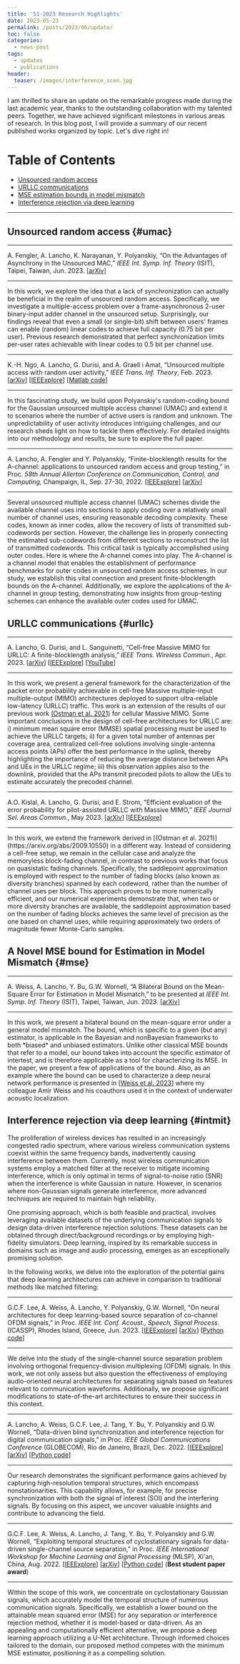 ```yaml
---
title: 'S1-2023 Research Highlights'
date: 2023-05-23
permalink: /posts/2023/06/update/
toc: false
categories:
  - news-post
tags:
  - updates
  - publications
header:
  teaser: /images/interference_scen.jpg
---
```


I am thrilled to share an update on the remarkable progress made during the last academic year, thanks to the outstanding collaboration with my talented peers. Together, we have achieved significant milestones in various areas of research. In this blog post, I will provide a summary of our recent published works organized by topic. Let's dive right in!

# Table of Contents

- [Unsourced random access](#umac)
- [URLLC communications](#urllc)
- [MSE estimation bounds in model mismatch](#mse)
- [Interference rejection via deep learning](#intmit)

<hr>

## Unsourced random access {#umac}

<hr>
 A. Fengler, A. Lancho, K. Narayanan, Y. Polyanskiy, “On the Advantages of Asynchrony in the Unsourced MAC,” <em>IEEE Int. Symp. Inf. Theory</em> (ISIT), Taipei, Taiwan, Jun. 2023. <!-- [<a href="https://ieeexplore.ieee.org/document/10001513">IEEExplore</a>] -->[<a href="https://arxiv.org/abs/2305.06985">arXiv</a>]
<hr>

In this work, we explore the idea that a lack of synchronization can actually be beneficial in the realm of unsourced random access. Specifically, we investigate a multiple-access problem over a frame-asynchronous 2-user binary-input adder channel in the unsourced setup. Surprisingly, our findings reveal that even a small (or single-bit) shift between users' frames can enable (random) linear codes to achieve full capacity (0.75 bit per user). Previous research demonstrated that perfect synchronization limits per-user rates achievable with linear codes to 0.5 bit per channel use.

<hr>
 K.-H. Ngo, A. Lancho, G. Durisi, and A. Graell i Amat, “Unsourced multiple access with random user activity,” <em>IEEE Trans. Inf. Theory</em>, Feb. 2023. 
 [<a href="https://arxiv.org/abs/2202.06365">arXiv</a>] [<a href="https://ieeexplore.ieee.org/document/10052701">IEEExplore</a>] [<a href="https://github.com/khachoang1412/UMA_random_user_activity">Matlab code</a>]
<hr>

In this fascinating study, we build upon Polyanskiy's random-coding bound for the Gaussian unsourced multiple access channel (UMAC) and extend it to scenarios where the number of active users is random and unknown. The unpredictability of user activity introduces intriguing challenges, and our research sheds light on how to tackle them effectively. For detailed insights into our methodology and results, be sure to explore the full paper.

<hr>
 A. Lancho, A. Fengler and Y. Polyanskiy, “Finite-blocklength results for the A-channel: applications to unsourced random access and group testing,” in Proc. <em>58th Annual Allerton Conference on Communication, Control, and Computing,</em> Champaign, IL, Sep. 27-30, 2022.
 [<a href="https://ieeexplore.ieee.org/document/9929318">IEEExplore</a>] 
 [<a href="https://arxiv.org/abs/2210.01951">arXiv</a>]
<hr>
Several unsourced multiple access channel (UMAC) schemes divide the available channel uses into sections to apply coding over a relatively small number of channel uses, ensuring reasonable decoding complexity. These codes, known as inner codes, allow the recovery of lists of transmitted sub-codewords per section. However, the challenge lies in properly connecting the estimated sub-codewords from different sections to reconstruct the list of transmitted codewords. This critical task is typically accomplished using outer codes. Here is where the A-channel comes into play. The A-channel is a channel model that enables the establishment of performance benchmarks for outer codes in unsourced random access schemes. In our study, we establish this vital connection and present finite-blocklength bounds on the A-channel. Additionally, we explore the applications of the A-channel in group testing, demonstrating how insights from group-testing schemes can enhance the available outer codes used for UMAC.

## URLLC communications {#urllc}

<hr>
A. Lancho, G. Durisi, and L. Sanguinetti, “Cell-free Massive MIMO for URLLC: A finite-blocklength analysis,” <em>IEEE Trans. Wireless Commun.</em>, Apr. 2023.
 [<a href="https://arxiv.org/abs/2207.00856">arXiv</a>]
 [<a href="https://ieeexplore.ieee.org/document/10101779">IEEExplore</a>]
 [<a href="https://www.youtube.com/watch?v=Uxk3-8YAK9Q">YouTube</a>]
<hr>

In this work, we present a general framework for the characterization of the packet error probability achievable in cell-free Massive multiple-input multiple-output (MIMO) architectures deployed to support ultra-reliable low-latency (URLLC) traffic. This work is an extension of the results of our previous work [(Ostman et al. 2021)](https://arxiv.org/abs/2009.10550) for cellular Massive MIMO. 
Some important conclusions in the design of cell-free architectures for URLLC are: i) minimum mean square error (MMSE) spatial processing must be used to achieve the URLLC targets; ii) for a given total number of antennas per coverage area, centralized cell-free solutions involving single-antenna access points (APs) offer the best performance in the uplink, thereby highlighting the importance of reducing the average distance between APs and UEs in the URLLC regime; iii) this observation applies also to the downlink, provided that the APs transmit precoded pilots to allow the UEs to estimate accurately the precoded channel.
 

<hr>
 A.O. Kislal, A. Lancho, G. Durisi, and E. Strom, “Efficient evaluation of the error probability for pilot-assisted URLLC with Massive MIMO,” <em>IEEE Journal Sel. Areas Commun.</em>, May 2023. 
 [<a href="https://arxiv.org/abs/2211.02385">arXiv</a>]
 [<a href="https://ieeexplore.ieee.org/document/10138403">IEEExplore</a>]
<hr>
In this work, we extend the framework derived in [(Ostman et al. 2021)](https://arxiv.org/abs/2009.10550) in a different way. Instead of considering a cell-free setup, we remain in the cellular case and analyze the memoryless block-fading channel, in contrast to previous works that focus on quasistatic fading channels. Specifically, the saddlepoint approximation is employed with respect to the number of fading blocks (also known as diversity branches) spanned by each codeword, rather than the number of channel uses per block. This approach proves to be more numerically efficient, and our numerical experiments demonstrate that, when two or more diversity branches are available, the saddlepoint approximation based on the number of fading blocks achieves the same level of precision as the one based on channel uses, while requiring approximately two orders of magnitude fewer Monte-Carlo samples.

## A Novel MSE bound for Estimation in Model Mismatch {#mse}

<hr>
 A. Weiss, A. Lancho, Y. Bu, G.W. Wornell, “A Bilateral Bound on the Mean-Square Error for Estimation in Model Mismatch,” to be presented at <em>IEEE Int. Symp. Inf. Theory</em> (ISIT), Taipei, Taiwan, Jun. 2023.
 <!-- [<a href="https://ieeexplore.ieee.org/document/10001513">IEEExplore</a>] -->
 [<a href="https://arxiv.org/abs/2305.08207">arXiv</a>]
<hr>

In this work, we present a bilateral bound on the mean-square error under a general model mismatch. The bound, which is specific to a given (but any) estimator, is applicable in the Bayesian and nonBayesian frameworks to both \*biased\* and unbiased estimators. Unlike other classical MSE bounds that refer to a model, our bound takes into account the specific estimator of intertest, and is therefore applicable as a tool for characterizing its MSE. In the paper, we present a few of applications of the bound. Also, as an example where the bound can be used to characterize a deep neural network performance is presented in [<a href="https://ieeexplore.ieee.org/abstract/document/10094981">Weiss et al. 2023</a>] where my colleague Amir Weiss and his coauthors used it in the context of underwater acoustic localization. 

## Interference rejection via deep learning {#intmit}

The proliferation of wireless devices has resulted in an increasingly congested radio spectrum, where various wireless communication systems coexist within the same frequency bands, inadvertently causing interference between them. Currently, most wireless communication systems employ a matched filter at the receiver to mitigate incoming interference, which is only optimal in terms of signal-to-noise ratio (SNR) when the interference is white Gaussian in nature. However, in scenarios where non-Gaussian signals generate interference, more advanced techniques are required to maintain high reliability.

One promising approach, which is both feasible and practical, involves leveraging available datasets of the underlying communication signals to design data-driven interference rejection solutions. These datasets can be obtained through direct/background recordings or by employing high-fidelity simulators. Deep learning, inspired by its remarkable success in domains such as image and audio processing, emerges as an exceptionally promising solution.

In the following works, we delve into the exploration of the potential gains that deep learning architectures can achieve in comparison to traditional methods like matched filtering:

<hr>
 G.C.F. Lee, A. Weiss, A. Lancho, Y. Polyanskiy, G.W. Wornell, “On neural architectures for deep learning-based source separation of co-channel OFDM signals,” in Proc. <em>IEEE Int. Conf. Acoust., Speech, Signal Process.</em> (ICASSP), Rhodes Island, Greece, Jun. 2023.
 [<a href="https://ieeexplore.ieee.org/document/10096702">IEEExplore</a>]
 [<a href="https://arxiv.org/abs/2303.06438">arXiv</a>]
 [<a href="https://github.com/RFChallenge/SCSS_OFDMArchitecture">Python code</a>]
<hr>

We delve into the study of the single-channel source separation problem involving orthogonal frequency-division multiplexing (OFDM) signals. In this work, we not only assess but also question the effectiveness of employing audio-oriented neural architectures for separating signals based on features relevant to communication waveforms. Additionally, we propose significant modifications to state-of-the-art architectures to ensure their success in this context. 

<hr>
 A. Lancho, A. Weiss, G.C.F. Lee, J. Tang, Y. Bu, Y. Polyanskiy and G.W. Wornell, “Data-driven blind synchronization and interference rejection for digital communication signals,” in Proc. <em>IEEE Global Communications Conference</em> (GLOBECOM), Rio de Janeiro, Brazil, Dec. 2022.
 [<a href="https://ieeexplore.ieee.org/document/10001513">IEEExplore</a>]
 [<a href="https://arxiv.org/abs/2209.04871">arXiv</a>]
 [<a href="https://github.com/RFChallenge/SCSS_Sync">Python code</a>]
<hr>

Our research demonstrates the significant performance gains achieved by capturing high-resolution temporal structures, which encompass nonstationarities. This capability allows, for example, for precise synchronization with both the signal of interest (SOI) and the interfering signals. By focusing on this aspect, we uncover valuable insights and contribute to advancing the field.

<hr>
 G.C.F. Lee, A. Weiss, A. Lancho, J. Tang, Y. Bu, Y. Polyanskiy and G.W. Wornell, “Exploiting temporal structures of cyclostationary signals for data-driven single-channel source separation,” in Proc. <em>IEEE International Workshop for Machine Learning and Signal Processing</em> (MLSP), Xi'an, China, Aug. 2022. 
 [<a href="https://ieeexplore.ieee.org/document/9943311">IEEExplore</a>]
 [<a href="https://arxiv.org/abs/2208.10325">arXiv</a>] 
 [<a href="https://github.com/RFChallenge/SCSS_CSGaussian">Python code</a>]
 (<b>Best student paper award</b>)
<hr>

Within the scope of this work, we concentrate on cyclostationary Gaussian signals, which accurately model the temporal structure of numerous communication signals. Specifically, we establish a lower bound on the attainable mean squared error (MSE) for any separation or interference rejection method, whether it is model-based or data-driven. As an appealing and computationally efficient alternative, we propose a deep learning approach utilizing a U-Net architecture. Through informed choices tailored to the domain, our proposed method competes with the minimum MSE estimator, positioning it as a compelling solution.